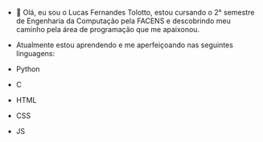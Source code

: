 - 👋 Olá, eu sou o Lucas Fernandes Tolotto, estou cursando o 2° semestre de Engenharia da Computação pela FACENS e descobrindo meu caminho pela área de programação que me apaixonou.


- Atualmente estou aprendendo e me aperfeiçoando nas seguintes linguagens:
- Python
- C
- HTML
- CSS
- JS



<!---
lucastoll/lucastoll is a ✨ special ✨ repository because its `README.md` (this file) appears on your GitHub profile.
You can click the Preview link to take a look at your changes.
--->
